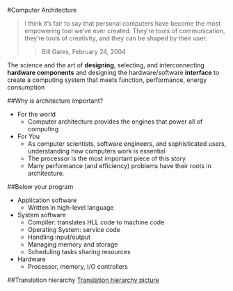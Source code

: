 #Computer Architecture
>I think it’s fair to say that personal computers have become the most
>empowering tool we’ve ever created. They’re tools of communication,
>they’re tools of creativity, and they can be shaped by their user.
>>Bill Gates, February 24, 2004

The science and the art of **designing**, selecting, and interconnecting
**hardware components** and designing the hardware/software **interface**
to create a computing system that meets function, performance, energy consumption

##Why is architecture important?
* For the world
   * Computer architecture provides the engines that power all of
computing
* For You
   * As computer scientists, software engineers, and sophisticated users,
understanding how computers work is essential
   * The processor is the most important piece of this story
   * Many performance (and efficiency) problems have their roots in
architecture.

##Below your program
* Application software
   * Written in high-level language
* System software
  * Compiler: translates HLL code to machine code
  * Operating System: service code
  * Handling input/output
  * Managing memory and storage
  * Scheduling tasks sharing resources
* Hardware
  * Processor, memory, I/O controllers
  
##Translation hierarchy
[Translation hierarchy picture][translation_hierarchy]


[translation_hierarchy]: ../images/translation_hierarchy.png

